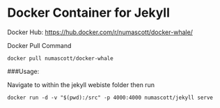 # Docker Container for Jekyll
Docker Hub: <https://hub.docker.com/r/numascott/docker-whale/>

Docker Pull Command

    docker pull numascott/docker-whale

###Usage:

Navigate to within the jekyll webiste folder then run

    docker run -d -v "$(pwd):/src" -p 4000:4000 numascott/jekyll serve